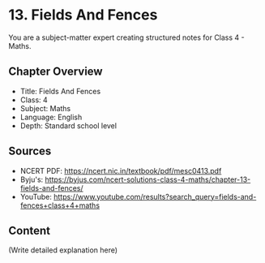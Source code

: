 # 13. Fields And Fences

You are a subject-matter expert creating structured notes for Class 4 - Maths.

## Chapter Overview
- Title: Fields And Fences
- Class: 4
- Subject: Maths
- Language: English
- Depth: Standard school level

## Sources
- NCERT PDF: https://ncert.nic.in/textbook/pdf/mesc0413.pdf
- Byju's: https://byjus.com/ncert-solutions-class-4-maths/chapter-13-fields-and-fences/
- YouTube: https://www.youtube.com/results?search_query=fields-and-fences+class+4+maths

## Content
(Write detailed explanation here)

